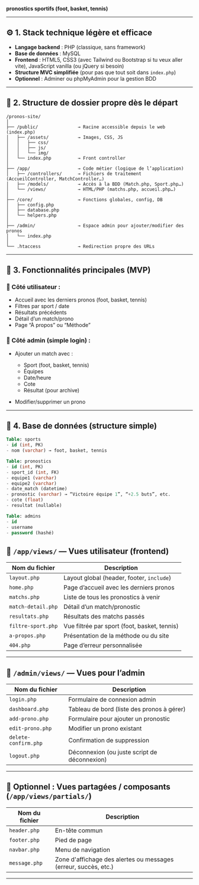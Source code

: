 **pronostics sportifs (foot, basket, tennis)**

---

## ⚙️ 1. **Stack technique légère et efficace**

* **Langage backend** : PHP (classique, sans framework)
* **Base de données** : MySQL
* **Frontend** : HTML5, CSS3 (avec Tailwind ou Bootstrap si tu veux aller vite), JavaScript vanilla (ou jQuery si besoin)
* **Structure MVC simplifiée** (pour pas que tout soit dans `index.php`)
* **Optionnel** : Adminer ou phpMyAdmin pour la gestion BDD

---

## 📁 2. **Structure de dossier propre dès le départ**

```
/pronos-site/
│
├── /public/               → Racine accessible depuis le web (index.php)
│   ├── /assets/           → Images, CSS, JS
│   │   ├── css/
│   │   ├── js/
│   │   └── img/
│   └── index.php          → Front controller
│
├── /app/                  → Code métier (logique de l’application)
│   ├── /controllers/      → Fichiers de traitement (AccueilController, MatchController…)
│   ├── /models/           → Accès à la BDD (Match.php, Sport.php…)
│   └── /views/            → HTML/PHP (matchs.php, accueil.php…)
│
├── /core/                 → Fonctions globales, config, DB
│   ├── config.php
│   ├── database.php
│   └── helpers.php
│
├── /admin/                → Espace admin pour ajouter/modifier des pronos
│   └── index.php
│
└── .htaccess              → Redirection propre des URLs
```

---

## 🧠 3. **Fonctionnalités principales (MVP)**

### 🎯 Côté utilisateur :

* Accueil avec les derniers pronos (foot, basket, tennis)
* Filtres par sport / date
* Résultats précédents
* Détail d’un match/prono
* Page “À propos” ou “Méthode”

### 🔐 Côté admin (simple login) :

* Ajouter un match avec :

  * Sport (foot, basket, tennis)
  * Équipes
  * Date/heure
  * Cote
  * Résultat (pour archive)
* Modifier/supprimer un prono

---

## 🧱 4. Base de données (structure simple)

```sql
Table: sports
- id (int, PK)
- nom (varchar) → foot, basket, tennis

Table: pronostics
- id (int, PK)
- sport_id (int, FK)
- equipe1 (varchar)
- equipe2 (varchar)
- date_match (datetime)
- pronostic (varchar) → “Victoire équipe 1”, “+2.5 buts”, etc.
- cote (float)
- resultat (nullable)

Table: admins
- id
- username
- password (hashé)
```

## 📁 `/app/views/` — **Vues utilisateur (frontend)**

| Nom du fichier     | Description                                  |
| ------------------ | -------------------------------------------- |
| `layout.php`       | Layout global (header, footer, `include`)    |
| `home.php`         | Page d’accueil avec les derniers pronos      |
| `matchs.php`       | Liste de tous les pronostics à venir         |
| `match-detail.php` | Détail d’un match/pronostic                  |
| `resultats.php`    | Résultats des matchs passés                  |
| `filtre-sport.php` | Vue filtrée par sport (foot, basket, tennis) |
| `a-propos.php`     | Présentation de la méthode ou du site        |
| `404.php`          | Page d’erreur personnalisée                  |

---

## 📁 `/admin/views/` — **Vues pour l’admin**

| Nom du fichier       | Description                                  |
| -------------------- | -------------------------------------------- |
| `login.php`          | Formulaire de connexion admin                |
| `dashboard.php`      | Tableau de bord (liste des pronos à gérer)   |
| `add-prono.php`      | Formulaire pour ajouter un pronostic         |
| `edit-prono.php`     | Modifier un prono existant                   |
| `delete-confirm.php` | Confirmation de suppression                  |
| `logout.php`         | Déconnexion (ou juste script de déconnexion) |

---

## 📁 Optionnel : Vues partagées / composants (`/app/views/partials/`)

| Nom du fichier | Description                                                     |
| -------------- | --------------------------------------------------------------- |
| `header.php`   | En-tête commun                                                  |
| `footer.php`   | Pied de page                                                    |
| `navbar.php`   | Menu de navigation                                              |
| `message.php`  | Zone d'affichage des alertes ou messages (erreur, succès, etc.) |

---